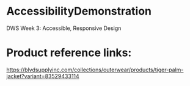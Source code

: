 # AccessibilityDemonstration
DWS Week 3: Accessible, Responsive Design

# Product reference links:
https://blvdsupplyinc.com/collections/outerwear/products/tiger-palm-jacket?variant=83529433114
